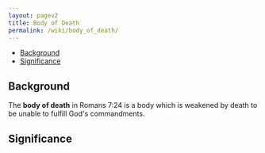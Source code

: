 ```yaml
---
layout: pagev2
title: Body of Death
permalink: /wiki/body_of_death/
---
```

- [Background](#background)
- [Significance](#significance)

## Background

The **body of death** in Romans 7:24 is a body which is weakened by death to be unable to fulfill God's commandments.

## Significance

